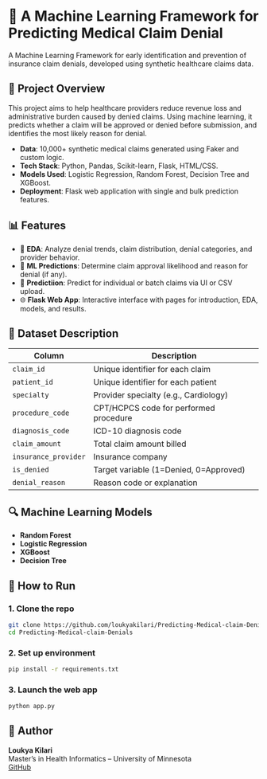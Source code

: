 # 🏥 A Machine Learning Framework for Predicting Medical Claim Denial

A Machine Learning Framework for early identification and prevention of insurance claim denials, developed using synthetic healthcare claims data.

## 📌 Project Overview

This project aims to help healthcare providers reduce revenue loss and administrative burden caused by denied claims. Using machine learning, it predicts whether a claim will be approved or denied before submission, and identifies the most likely reason for denial.

- **Data**: 10,000+ synthetic medical claims generated using Faker and custom logic.
- **Tech Stack**: Python, Pandas, Scikit-learn, Flask, HTML/CSS.
- **Models Used**: Logistic Regression, Random Forest, Decision Tree and XGBoost.
- **Deployment**: Flask web application with single and bulk prediction features.

## 📊 Features

- 🧹 **EDA**: Analyze denial trends, claim distribution, denial categories, and provider behavior.
- 🧠 **ML Predictions**: Determine claim approval likelihood and reason for denial (if any).
- 📂 **Predictiion**: Predict for individual or batch claims via UI or CSV upload.
- 🌐 **Flask Web App**: Interactive interface with pages for introduction, EDA, models, and results.


## 📌 Dataset Description

| Column               | Description                               |
|----------------------|-------------------------------------------|
| `claim_id`           | Unique identifier for each claim          |
| `patient_id`         | Unique identifier for each patient        |
| `specialty`          | Provider specialty (e.g., Cardiology)     |
| `procedure_code`     | CPT/HCPCS code for performed procedure    |
| `diagnosis_code`     | ICD-10 diagnosis code                     |
| `claim_amount`       | Total claim amount billed                 |
| `insurance_provider` | Insurance company                         |
| `is_denied`          | Target variable (1=Denied, 0=Approved)    |
| `denial_reason`      | Reason code or explanation                |

## 🔍 Machine Learning Models

- **Random Forest**
- **Logistic Regression**
- **XGBoost**
- **Decision Tree**

## 🚀 How to Run

### 1. Clone the repo

```bash
git clone https://github.com/loukyakilari/Predicting-Medical-claim-Denials.git
cd Predicting-Medical-claim-Denials
```

### 2. Set up environment

```bash
pip install -r requirements.txt
```

### 3. Launch the web app

```bash
python app.py
```

## 👤 Author

**Loukya Kilari**  
Master’s in Health Informatics – University of Minnesota  
[GitHub](https://github.com/loukyakilari)

